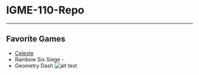 # IGME-110-Repo

-----

## Favorite Games

- [Celeste](https://store.steampowered.com/app/504230/Celeste/)
- Rainbow Six Siege - 
- Geometry Dash
![alt text](image.jpg)
  
